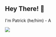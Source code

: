 ## Hey There! 👋
I'm Patrick (he/him) - A 
<p align="left"> <a href="https://github.com/carnevap"><img src="https://skillicons.dev/icons?i=vscode,python,github,blender,c,css,html,js,wordpress,discord,eclipse,raspberrypi,powershell,sublime,visualstudio"> </a> </p>
